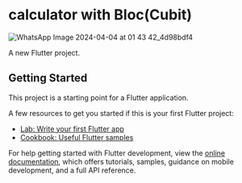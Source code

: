# calculator with Bloc(Cubit)

![WhatsApp Image 2024-04-04 at 01 43 42_4d98bdf4](https://github.com/shubhamxsagar/flutter-bloc-calculator/assets/72368658/6c3a6092-5828-4642-abd1-6125f08f09fa)


A new Flutter project.

## Getting Started

This project is a starting point for a Flutter application.

A few resources to get you started if this is your first Flutter project:

- [Lab: Write your first Flutter app](https://docs.flutter.dev/get-started/codelab)
- [Cookbook: Useful Flutter samples](https://docs.flutter.dev/cookbook)

For help getting started with Flutter development, view the
[online documentation](https://docs.flutter.dev/), which offers tutorials,
samples, guidance on mobile development, and a full API reference.
